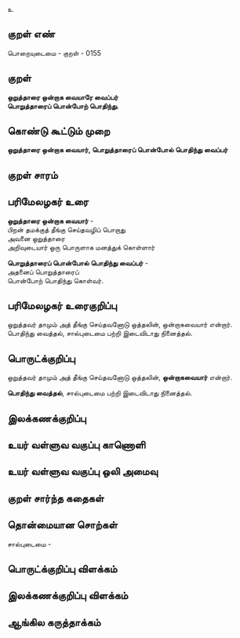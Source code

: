உ

## குறள் எண் 

பொறையுடைமை - குறள் - 0155  

## குறள் 

**ஒறுத்தாரை ஒன்றாக வையாரே வைப்பர்  
பொறுத்தாரைப் பொன்போற் பொதிந்து.** 

## கொண்டு கூட்டும் முறை

**ஒறுத்தாரை ஒன்றாக வையார், பொறுத்தாரைப் பொன்போல் பொதிந்து வைப்பர்**

## குறள் சாரம் 


## பரிமேலழகர் உரை

**ஒறுத்தாரை ஒன்றாக வையார்** -  
பிறன் தமக்குத் தீங்கு செய்தவழிப் பொறாது  
அவனை ஒறுத்தாரை  
அறிவுடையார் ஒரு பொருளாக மனத்துக் கொள்ளார்  

**பொறுத்தாரைப் பொன்போல் பொதிந்து வைப்பர்** -  
அதனைப் பொறுத்தாரைப்  
பொன்போற் பொதிந்து கொள்வர்.

## பரிமேலழகர் உரைகுறிப்பு   

ஒறுத்தவர் தாமும் அத் தீங்கு செய்தவனோடு ஒத்தலின், ஒன்றாகவையார் என்றார்.  
பொதிந்து வைத்தல், சால்புடைமை பற்றி இடைவிடாது நினைத்தல்.   

## பொருட்க்குறிப்பு 

ஒறுத்தவர் தாமும் அத் தீங்கு செய்தவனோடு ஒத்தலின், **ஒன்றாகவையார்** என்றார். 

**பொதிந்து வைத்தல்**, சால்புடைமை பற்றி இடைவிடாது நினைத்தல்.    

## இலக்கணக்குறிப்பு  


## உயர் வள்ளுவ வகுப்பு காணொளி


## உயர் வள்ளுவ வகுப்பு ஒலி அமைவு 

 
## குறள் சார்ந்த கதைகள் 


## தொன்மையான சொற்கள்

சால்புடைமை -
## பொருட்க்குறிப்பு விளக்கம்


## இலக்கணக்குறிப்பு விளக்கம்


## ஆங்கில கருத்தாக்கம் 


